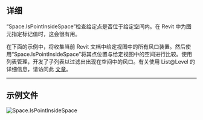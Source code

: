 ## 详细
“Space.IsPointInsideSpace”检查给定点是否位于给定空间内。在 Revit 中为图元指定标记值时，这会很有用。

在下面的示例中，将收集当前 Revit 文档中给定视图中的所有风口装置。然后使用“Space.IsPointInsideSpace”将其点位置与给定视图中的空间进行比较。使用列表管理，开发了子列表以过滤出出现在空间中的风口。有关使用 List@Level 的详细信息，请访问此 [文章](https://primer2.dynamobim.org/5_essential_nodes_and_concepts/5-4_designing-with-lists/3-lists-of-lists#list-level)。
___
## 示例文件

![Space.IsPointInsideSpace](./Revit.Elements.Space.IsPointInsideSpace_img.jpg)
